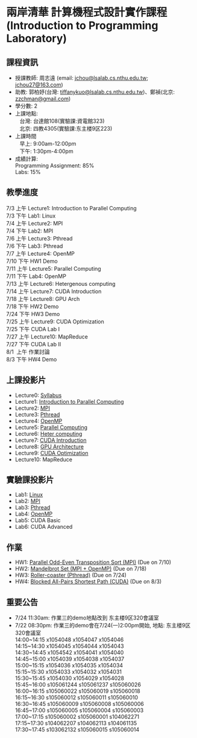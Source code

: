 # 兩岸清華 計算機程式設計實作課程  (Introduction to Programming Laboratory) 

## 課程資訊
- 授課教師: 周志遠 (email: jchou@lsalab.cs.nthu.edu.tw; jchou27@163.com)  
- 助教: 郭柏妤(台灣: tiffanykuo@lsalab.cs.nthu.edu.tw)、鄭禎(北京: zzchman@gmail.com)  
- 學分數: 2  
- 上課地點:  
    台灣: 台達館108(實驗課:資電館323)  
    北京: 四教4305(實驗課:东主楼9区223)  
- 上課時間  
    早上: 9:00am-12:00pm  
    下午: 1:30pm-4:00pm  
- 成績計算:   
  Programming Assignment: 85%  
  Labs: 15%  

## 教學進度
7/3  上午	Lecture1: Introduction to Parallel Computing  
7/3  下午	Lab1: Linux  
7/4  上午	Lecture2: MPI  
7/4  下午	Lab2: MPI  
7/6  上午	Lecture3: Pthread  
7/6  下午	Lab3: Pthread  
7/7  上午	Lecture4: OpenMP  
7/10 下午	HW1 Demo  
7/11 上午	Lecture5: Parallel Computing  
7/11 下午	Lab4: OpenMP  
7/13 上午	Lecture6: Hetergenous computing  
7/14 上午	Lecture7: CUDA Introduction  
7/18 上午	Lecture8: GPU Arch  
7/18 下午	HW2 Demo  
7/24 下午	HW3 Demo  
7/25 上午	Lecture9: CUDA Optimization  
7/25 下午	CUDA Lab I  
7/27 上午	Lecture10: MapReduce  
7/27 下午	CUDA Lab II        
8/1  上午 作業討論    
8/3  下午	HW4 Demo  


## 上課投影片
- Lecture0: [Syllabus](syllabus.pdf)  
- Lecture1: [Introduction to Parallel Computing](Chap1_Intro.pdf)  
- Lecture2: [MPI](Chap2_MPI.pdf)  
- Lecture3: [Pthread](Chap3_Pthread.pdf)  
- Lecture4: [OpenMP](Chap4_OpenMP.pdf)  
- Lecture5: [Parallel Computing](Chap5_Parallel_Computing.pdf)  
- Lecture6: [Heter computing](Chap6_Heter_Computing.pdf)  
- Lecture7: [CUDA Introduction](Chap7_CUDA_Intro.pdf)  
- Lecture8: [GPU Architecture](Chap8_GPU_Arch.pdf)  
- Lecture9: [CUDA Optimization](Chap9_CUDA_Optimization.pdf)  
- Lecture10: MapReduce

## 實驗課投影片
- Lab1: [Linux](IPL2017-lab1-linux.pdf)  
- Lab2: [MPI](IPL2017-lab2-MPI.pdf)  
- Lab3: [Pthread](IPL2017-lab3-Pthread.pdf)  
- Lab4: [OpenMP](IPL2017-lab4-Openmp.pdf)  
- Lab5: CUDA Basic  
- Lab6: CUDA Advanced

## 作業
- HW1: [Parallel Odd-Even Transposition Sort (MPI)](IPL_2017_HW1.pdf) (Due on 7/10)  
- HW2: [Mandelbrot Set (MPI + OpenMP)](IPL_2017_HW2.pdf) (Due on 7/18)   
- HW3: [Roller-coaster (Pthread)](IPL_2017_HW3.pdf) (Due on 7/24)    
- HW4: [Blocked All-Pairs Shortest Path (CUDA)](ILP_2017_HW4.pdf)  (Due on 8/3)  

## 重要公告
- 7/24 11:30am: 作業三的demo地點改到 东主楼9区320會議室
- 7/22 08:30pm: 作業三的demo會在7/24(一)2:00pm開始, 地點: 东主楼9区320會議室    
14:00~14:15	x1054048	x1054047	x1054046  
14:15~14:30	x1054045	x1054044	x1054043  
14:30~14:45	x1054542	x1054041	x1054040  
14:45~15:00	x1054039	x1054038	x1054037  
15:00~15:15	x1054036	x1054035	x1054034  
15:15~15:30	x1054033	x1054032	x1054031  
15:30~15:45	x1054030	x1054029	x1054028  
15:45~16:00	s105061244	s105061237	s105060026  
16:00~16:15	s105060022	s105060019	s105060018  
16:15~16:30	s105060012	s105060011	s105060010  
16:30~16:45	s105060009	s105060008	s105060006  
16:45~17:00	s105060005	s105060004	s105060003  
17:00~17:15	s105060002	s105060001	s104062271  
17:15~17:30	s104062207	s104062113	s104061135  
17:30~17:45	s103062132	s105060015	s105060014  

